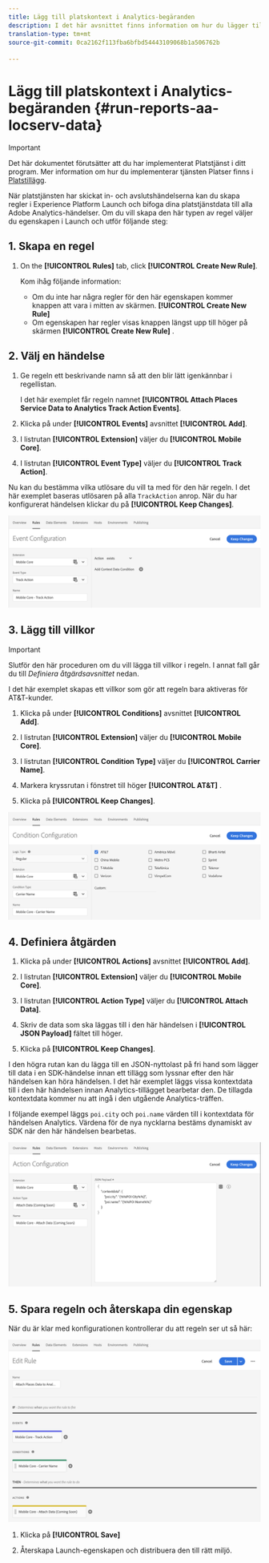 ```yaml
---
title: Lägg till platskontext i Analytics-begäranden
description: I det här avsnittet finns information om hur du lägger till platskontext i Analytics-begäranden.
translation-type: tm+mt
source-git-commit: 0ca2162f113fba6bfbd54443109068b1a506762b

---
```



# Lägg till platskontext i Analytics-begäranden {#run-reports-aa-locserv-data}

>[!IMPORTANT]
>
>Det här dokumentet förutsätter att du har implementerat Platstjänst i ditt program. Mer information om hur du implementerar tjänsten Platser finns i [Platstillägg](/help/places-ext-aep-sdks/places-extension/places-extension.md).

När platstjänsten har skickat in- och avslutshändelserna kan du skapa regler i Experience Platform Launch och bifoga dina platstjänstdata till alla Adobe Analytics-händelser. Om du vill skapa den här typen av regel väljer du egenskapen i Launch och utför följande steg:

## 1. Skapa en regel

1. On the **[!UICONTROL Rules]** tab, click **[!UICONTROL Create New Rule]**.

   Kom ihåg följande information:
   * Om du inte har några regler för den här egenskapen kommer knappen att vara i mitten av skärmen. **[!UICONTROL Create New Rule]**
   * Om egenskapen har regler visas knappen längst upp till höger på skärmen **[!UICONTROL Create New Rule]** .

## 2. Välj en händelse

1. Ge regeln ett beskrivande namn så att den blir lätt igenkännbar i regellistan.

   I det här exemplet får regeln namnet **[!UICONTROL Attach Places Service Data to Analytics Track Action Events]**.

1. Klicka på under **[!UICONTROL Events]** avsnittet **[!UICONTROL Add]**.

1. I listrutan **[!UICONTROL Extension]** väljer du **[!UICONTROL Mobile Core]**.

1. I listrutan **[!UICONTROL Event Type]** väljer du **[!UICONTROL Track Action]**.

Nu kan du bestämma vilka utlösare du vill ta med för den här regeln. I det här exemplet baseras utlösaren på alla `TrackAction` anrop. När du har konfigurerat händelsen klickar du på **[!UICONTROL Keep Changes]**.

![&quot;create an event&quot;](/help/assets/ad-setEvent_use-analytics-data.png)


## 3. Lägg till villkor

>[!IMPORTANT]
>
>Slutför den här proceduren om du vill lägga till villkor i regeln. I annat fall går du till *Definiera åtgärdsavsnittet* nedan.

I det här exemplet skapas ett villkor som gör att regeln bara aktiveras för AT&amp;T-kunder.

1. Klicka på under **[!UICONTROL Conditions]** avsnittet **[!UICONTROL Add]**.

1. I listrutan **[!UICONTROL Extension]** väljer du **[!UICONTROL Mobile Core]**.

1. I listrutan **[!UICONTROL Condition Type]** väljer du **[!UICONTROL Carrier Name]**.

1. Markera kryssrutan i fönstret till höger **[!UICONTROL AT&T]** .

1. Klicka på **[!UICONTROL Keep Changes]**.

![&quot;skapa ett villkor&quot;](/help/assets/ad-setCondition_use-analytics-data.png)

## 4. Definiera åtgärden

1. Klicka på under **[!UICONTROL Actions]** avsnittet **[!UICONTROL Add]**.

1. I listrutan **[!UICONTROL Extension]** väljer du **[!UICONTROL Mobile Core]**.

1. I listrutan **[!UICONTROL Action Type]** väljer du **[!UICONTROL Attach Data]**.

1. Skriv de data som ska läggas till i den här händelsen i **[!UICONTROL JSON Payload]** fältet till höger.

1. Klicka på **[!UICONTROL Keep Changes]**.

I den högra rutan kan du lägga till en JSON-nyttolast på fri hand som lägger till data i en SDK-händelse innan ett tillägg som lyssnar efter den här händelsen kan höra händelsen. I det här exemplet läggs vissa kontextdata till i den här händelsen innan Analytics-tillägget bearbetar den. De tillagda kontextdata kommer nu att ingå i den utgående Analytics-träffen.

I följande exempel läggs `poi.city` och `poi.name` värden till i kontextdata för händelsen Analytics. Värdena för de nya nycklarna bestäms dynamiskt av SDK när den här händelsen bearbetas.

![&quot;skapa en åtgärd&quot;](/help/assets/ad-setAction_use-analytics-data.png)

## 5. Spara regeln och återskapa din egenskap

När du är klar med konfigurationen kontrollerar du att regeln ser ut så här:

![&quot;regeln är färdig.&quot;](/help/assets/ad-ruleComplete_use-analytics-data.png)

1. Klicka på **[!UICONTROL Save]**

1. Återskapa Launch-egenskapen och distribuera den till rätt miljö.
